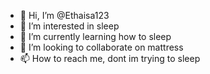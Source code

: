 - 👋 Hi, I’m @Ethaisa123
- 👀 I’m interested in sleep
- 🌱 I’m currently learning how to sleep
- 💞️ I’m looking to collaborate on mattress
- 📫 How to reach me, dont im trying to sleep

<!---
Ethaisa123/Ethaisa123 is a ✨ special ✨ repository because its `README.md` (this file) appears on your GitHub profile.
You can click the Preview link to take a look at your changes.
--->
